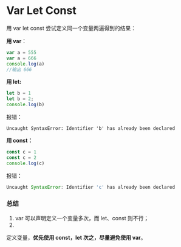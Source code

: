 # Var Let Const





用 var let const 尝试定义同一个变量两遍得到的结果：

**用 var**：

```js
var a = 555
var a = 666
console.log(a)
//输出 666
```

**用 let:**

```js
let b = 1
let b = 2;
console.log(b)
```

报错：

```
Uncaught SyntaxError: Identifier 'b' has already been declared
```



**用 const：**

```js
const c = 1
const c = 2
console.log(c)
```

报错：

```js
Uncaught SyntaxError: Identifier 'c' has already been declared
```



### 总结

1. var 可以声明定义一个变量多次，而 let、const 则不行；
2. 





定义变量，**优先使用 const，let 次之，尽量避免使用 var**。







